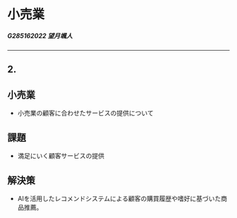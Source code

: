 # 小売業

##### G285162022 望月颯人
----

## 2.

## 小売業
- 小売業の顧客に合わせたサービスの提供について

## 課題
- 満足にいく顧客サービスの提供

## 解決策
- AIを活用したレコメンドシステムによる顧客の購買履歴や嗜好に基づいた商品推薦。

